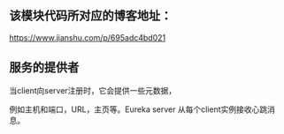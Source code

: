 ## 该模块代码所对应的博客地址：
https://www.jianshu.com/p/695adc4bd021

## 服务的提供者
当client向server注册时，它会提供一些元数据，

例如主机和端口，URL，主页等。Eureka server 从每个client实例接收心跳消息。